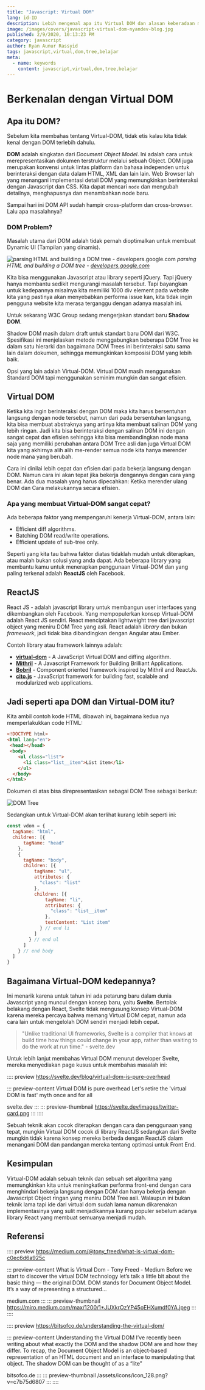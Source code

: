 ```yaml
---
title: "Javascript: Virtual DOM"
lang: id-ID
description: Lebih mengenal apa itu Virtual DOM dan alasan keberadaan mereka dalam kemajuan Javascript.
image: /images/covers/javascript-virtual-dom-nyandev-blog.jpg
published: 2/9/2020, 10:13:23 PM
category: javascript
author: Ryan Aunur Rassyid
tags: javascript,virtual,dom,tree,belajar
meta:
  - name: keywords
    content: javascript,virtual,dom,tree,belajar
---
```

# Berkenalan dengan Virtual DOM

<Author name="Ryan Aunur Rassyid" />
<FeaturedImage 
  src="/images/covers/javascript-virtual-dom-nyandev-blog.jpg"
  author="Leo Foureaux"
  source="unsplash.com"
  sourceLink="https://unsplash.com/photos/inQCuuA1MMo" />

## Apa itu DOM?
Sebelum kita membahas tentang Virtual-DOM, tidak etis kalau kita tidak kenal dengan DOM terlebih dahulu.

**DOM** adalah singkatan dari *Document Object Model*. Ini adalah cara untuk merepresentasikan dokumen terstruktur melalui sebuah Object. DOM juga merupakan konvensi untuk lintas platform dan bahasa independen untuk berinteraksi dengan data dalam HTML, XML dan lain lain. Web Browser lah yang menangani implementasi detail DOM yang memungkinkan berinteraksi dengan Javascript dan CSS. Kita dapat mencari `node` dan mengubah detailnya, menghapusnya dan menambahkan node baru.

Sampai hari ini DOM API sudah hampir cross-platform dan cross-browser. Lalu apa masalahnya?

### DOM Problem?
Masalah utama dari DOM adalah tidak pernah dioptimalkan untuk membuat Dynamic UI (Tampilan yang dinamis).

![parsing HTML and building a DOM tree - developers.google.com](https://telegra.ph/file/55d8cb709a4728caa8d17.png)
*parsing HTML and building a DOM tree - [developers.google.com](https://developers.google.com/web/updates/2018/09/inside-browser-part3)*

Kita bisa menggunakan Javascript atau library seperti jQuery. Tapi jQuery hanya membantu sedikit mengurangi masalah tersebut. Tapi bayangkan untuk kedepannya misalnya kita memiliki 1000 div element pada website kita yang pastinya akan menyebabkan performa issue kan, kita tidak ingin pengguna website kita merasa terganggu dengan adanya masalah ini. 

Untuk sekarang W3C Group sedang mengerjakan standart baru **Shadow DOM**.

Shadow DOM masih dalam draft untuk standart baru DOM dari W3C. Spesifikasi ini menjelaskan metode menggabungkan beberapa DOM Tree ke dalam satu hierarki dan bagaimana DOM Trees ini berinteraksi satu sama lain dalam dokumen, sehingga memungkinkan komposisi DOM yang lebih baik.

Opsi yang lain adalah Virtual-DOM. Virtual DOM masih menggunakan Standard DOM tapi menggunakan seminim mungkin dan sangat efisien.

## Virtual DOM
Ketika kita ingin berinteraksi dengan DOM maka kita harus bersentuhan langsung dengan node tersebut, namun dari pada bersentuhan langsung, kita bisa membuat abstraknya yang artinya kita membuat salinan DOM yang lebih ringan. Jadi kita bisa berinteraksi dengan salinan DOM ini dengan sangat cepat dan efisien sehingga kita bisa membandingkan node mana saja yang memiliki perubahan antara DOM Tree asli dan juga Virtual DOM kita yang akhirnya alih alih me-render semua node kita hanya merender node mana yang berubah.

Cara ini dinilai lebih cepat dan efisien dari pada bekerja langsung dengan DOM. Namun cara ini akan tepat jika bekerja dengannya dengan cara yang benar. Ada dua masalah yang harus dipecahkan: Ketika merender ulang DOM dan Cara melakukannya secara efisien.

### Apa yang membuat Virtual-DOM sangat cepat?
Ada beberapa faktor yang mempengaruhi kenerja Virtual-DOM, antara lain:

- Efficient diff algorithms.
- Batching DOM read/write operations.
- Efficient update of sub-tree only.

Seperti yang kita tau bahwa faktor diatas tidaklah mudah untuk diterapkan, atau malah bukan solusi yang anda dapat. Ada beberapa library yang membantu kamu untuk menerapkan penggunaan Virtual-DOM dan yang paling terkenal adalah **ReactJS** oleh Facebook.

## ReactJS
React JS - adalah javascript library untuk membangun user interfaces yang dikembangkan oleh Facebook. Yang mempopulerkan konsep Virtual-DOM adalah React JS sendiri. React menciptakan lightweight tree dari javascript object yang meniru DOM Tree yang asli. React adalah *library* dan bukan *framework*, jadi tidak bisa dibandingkan dengan Angular atau Ember. 


Contoh library atau framework lainnya adalah:
- [**virtual-dom**](https://github.com/Matt-Esch/virtual-dom) - A JavaScript Virtual DOM and diffing algorithm.
- [**Mithril**](http://lhorie.github.io/mithril/) - A Javascript Framework for Building Brilliant Applications.
- [**Bobril**](https://github.com/Bobris/Bobril) - Component oriented framework inspired by Mithril and ReactJs.
- [**cito.js**](https://github.com/joelrich/citojs) - JavaScript framework for building fast, scalable and modularized web applications.

## Jadi seperti apa DOM dan Virtual-DOM itu?
Kita ambil contoh kode HTML dibawah ini, bagaimana kedua nya memperlakukkan code HTML:

```html
<!DOCTYPE html>
<html lang="en">
 <head></head>
 <body>
    <ul class="list">
      <li class="list__item">List item</li>
    </ul>
  </body>
</html>
```

Dokumen di atas bisa direpresentasikan sebagai DOM Tree sebagai berikut:

![DOM Tree](/images/posts/dom-element.png)

Sedangkan untuk Virtual-DOM akan terlihat kurang lebih seperti ini:

```js
const vdom = {
  tagName: "html",
  children: [{
      tagName: "head"
    },
    {
      tagName: "body",
      children: [{
          tagName: "ul",
          attributes: {
            "class": "list"
          },
          children: [{
              tagName: "li",
              attributes: {
                "class": "list__item"
              },
              textContent: "List item"
            } // end li
          ]
        } // end ul
      ]
    } // end body
  ]
}
```

## Bagaimana Virtual-DOM kedepannya?
Ini menarik karena untuk tahun ini ada petarung baru dalam dunia Javascript yang muncul dengan konsep baru, yaitu **Svelte**. Bertolak belakang dengan React, Svelte tidak mengusung konsep Virtual-DOM karena mereka percaya bahwa memang Virtual DOM cepat, namun ada cara lain untuk mengelolah DOM sendiri menjadi lebih cepat.  

> "Unlike traditional UI frameworks, Svelte is a compiler that knows at build time how things could change in your app, rather than waiting to do the work at run time." - svelte.dev

Untuk lebih lanjut membahas Virtual DOM menurut developer Svelte, mereka menyediakan page kusus untuk membahas masalah ini:

:::: preview https://svelte.dev/blog/virtual-dom-is-pure-overhead

::: preview-content Virtual DOM is pure overhead
Let's retire the 'virtual DOM is fast' myth once and for all

svelte.dev
:::
::: preview-thumbnail https://svelte.dev/images/twitter-card.png
:::
::::

Sebuah teknik akan cocok diterapkan dengan cara dan penggunaan yang tepat, mungkin Virtual DOM cocok di library ReactJS sedangkan dari Svelte mungkin tidak karena konsep mereka berbeda dengan ReactJS dalam menangani DOM dan pandangan mereka tentang optimasi untuk Front End.

## Kesimpulan
Virtual-DOM adalah sebuah teknik dan sebuah set algoritma yang memungkinkan kita untuk meningkatkan performa front-end dengan cara menghindari bekerja langsung dengan DOM dan hanya bekerja dengan Javascript Object ringan yang meniru DOM Tree asli. Walaupun ini bukan teknik lama tapi ide dari virtual dom sudah lama namun dikarenakan implementasinya yang sulit menjadikannya kurang populer sebelum adanya library React yang membuat semuanya menjadi mudah.

## Referensi
:::: preview https://medium.com/@tony_freed/what-is-virtual-dom-c0ec6d6a925c

::: preview-content What is Virtual Dom - Tony Freed - Medium
Before we start to discover the virtual DOM technology let’s talk a little bit about the basic thing — the original DOM. DOM stands for Document Object Model. It’s a way of representing a structured…

medium.com
:::
::: preview-thumbnail https://miro.medium.com/max/1200/1*JUXkrOzYP45oEHXumdf0YA.jpeg
:::
::::

:::: preview https://bitsofco.de/understanding-the-virtual-dom/

::: preview-content Understanding the Virtual DOM
I’ve recently been writing about what exactly the DOM and the shadow DOM are and how they differ. To recap, the Document Object Model is an object-based representation of an HTML document and an interface to manipulating that object. The shadow DOM can be thought of as a “lite”

bitsofco.de
:::
::: preview-thumbnail /assets/icons/icon_128.png?v=c7b75d6807
:::
::::

<Disqus />
